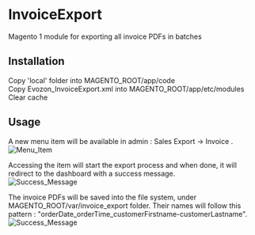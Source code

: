 # InvoiceExport
Magento 1 module for exporting all invoice PDFs in batches

## Installation 
Copy 'local' folder into MAGENTO_ROOT/app/code  
Copy Evozon_InvoiceExport.xml into MAGENTO_ROOT/app/etc/modules  
Clear cache  

## Usage
A new menu item will be available in admin : Sales Export -> Invoice .  
![Menu_Item](https://prnt.sc/utzr3s)  
  
Accessing the item will start the export process and when done, it will redirect to the dashboard with a success message.  
![Success_Message](https://prnt.sc/utzskz)  
  
The invoice PDFs will be saved into the file system, under MAGENTO_ROOT/var/invoice_export folder. Their names will follow this pattern : "orderDate_orderTime_customerFirstname-customerLastname".  
![Success_Message](https://ibb.co/6nGrwNt)  
